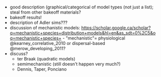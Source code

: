 
- good description (graphical/categorical of model types (not just a list); steal from other bakeoff materials?
- bakeoff results!
- description of Adler sims???
- discussion of mechanistic models: https://scholar.google.ca/scholar?q=mechanistic+species+distribution+models&hl=en&as_sdt=0%2C5&oq=mechanistic+species+
      - "mechanistic"= physiological @kearney_correlative_2010 or dispersal-based @merow_developing_2011?
- discuss?
    - ter Braak (quadratic models)
	- semimechanistic (still doesn't happen very much?)
	- Dennis, Taper, Ponciano
